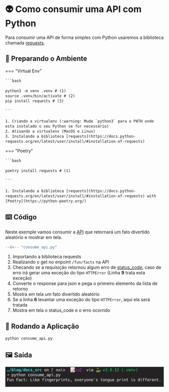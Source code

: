 # 👽️ Como consumir uma API com Python

Para consumir uma API de forma simples com Python usaremos a biblioteca chamada [requests](https://docs.python-requests.org/en/latest/).

## 🔧 Preparando o Ambiente


=== "Virtual Env"

    ```bash

    python3 -m venv .venv # (1)
    source .venv/bin/activate # (2)
    pip install requests # (3)

    ```

    1. Criando a virtualenv (:warning: Mude `python3` para o PATH onde esta instalado o seu Python se for necessário)
    2. Ativando a virtualenv (MacOS e Linux)
    3. Instalando a biblioteca [requests](https://docs.python-requests.org/en/latest/user/install/#installation-of-requests)

=== "Poetry"

    ```bash

    poetry install requests # (1)

    ```

    1. Instalando a biblioteca [requests](https://docs.python-requests.org/en/latest/user/install/#installation-of-requests) with [Poetry](https://python-poetry.org/)


## ⌨️ Código

  Neste exemple vamos consumir a [API](https://api.aakhilv.me) que retornará um fato divertido aleatório e mostrar em tela.


```python linenums="1" title="consume_api.py"
--8<-- "consume_api.py"
```

1. Importando a biblioteca requests
2. Realizando o get no enpoint `/fun/facts` na API
3. Checando se a requisição retornou algum erro de [status_code](https://developer.mozilla.org/pt-BR/docs/Web/HTTP/Status), caso de erro irá gerar uma exceção do tipo `HTTPError` (Linha **9** trata esta exceção)
4. Converte o response para json e pega o primeiro elemento da lista de retorno
5. Mostra em tela um fato divertido aleatório
6. Se a linha **6** levantar uma exceção do tipo `HTTPError`, aqui ela será tratada
7. Mostra em tela o status_code e o erro ocorrido


## 🚀 Rodando a Aplicação

  ```bash
  python consume_api.py
  ```

## 🖼️ Saída
![text](../imgs/consume_api.png)
